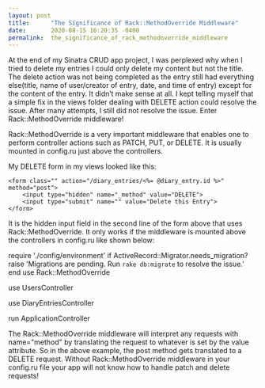 ```yaml
---
layout: post
title:      "The Significance of Rack::MethodOverride Middleware"
date:       2020-08-15 16:20:35 -0400
permalink:  the_significance_of_rack_methodoverride_middleware
---
```



At the end of my Sinatra CRUD app project, I was perplexed why when I tried to delete my entries I could only delete my content but not the title. The delete action was not being completed as the entry still had everything else(title, name of user/creator of entry, date, and time of entry) except for the content of the entry. It didn’t make sense at all. I kept telling myself that a simple fix in the views folder dealing with DELETE action could resolve the issue. After many attempts, I still did not resolve the issue.  Enter Rack::MethodOverride middleware!

Rack::MethodOverride is a very important middleware that enables one to perform controller actions such as PATCH, PUT, or DELETE. It is usually mounted in config.ru just above the controllers. 

My DELETE form in my views looked like this:
```
<form class="" action="/diary_entries/<%= @diary_entry.id %>" method="post">
    <input type="hidden" name="_method" value="DELETE">
    <input type="submit" name="" value="Delete this Entry"> 
</form>
```
It is the hidden input field in the second line of the form above that uses Rack::MethodOverride. It only works if the middleware is mounted above the controllers in config.ru like shown below:

require './config/environment'
if ActiveRecord::Migrator.needs_migration?
  raise 'Migrations are pending. Run `rake db:migrate` to resolve the issue.'
end
use Rack::MethodOverride

use UsersController

use DiaryEntriesController

run ApplicationController

The Rack::MethodOverride middleware will interpret any requests with name="method" by translating the request to whatever is set by the value attribute. So in the above example, the post method gets translated to a DELETE request. Without Rack::MethodOverride middleware in your config.ru file your app will not know how to handle patch and delete requests!

